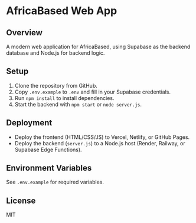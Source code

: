 <!-- If this file is used for HTML/JS, add Supabase setup. Otherwise, skip. -->
# AfricaBased Web App

## Overview
A modern web application for AfricaBased, using Supabase as the backend database and Node.js for backend logic.

## Setup
1. Clone the repository from GitHub.
2. Copy `.env.example` to `.env` and fill in your Supabase credentials.
3. Run `npm install` to install dependencies.
4. Start the backend with `npm start` or `node server.js`.

## Deployment
- Deploy the frontend (HTML/CSS/JS) to Vercel, Netlify, or GitHub Pages.
- Deploy the backend (`server.js`) to a Node.js host (Render, Railway, or Supabase Edge Functions).

## Environment Variables
See `.env.example` for required variables.

## License
MIT
